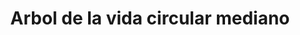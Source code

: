 ---
title: Arbol de la vida circular mediano
date: 
draft: false

# descripcion
description : Arbol de la vida circular mediano

materials: Plata 925

color: Plateado

dimensions: 2,2cm

code: 02-14-0225

type: "Dijes"

categories: []

price: $3.350,00

price_eftvo: $2.850,00

# Images
# first image will be shown in the product page
images:
  # - image: "images/path_to_image"
  # La ubicacion de las imagenes es imagenes/Dijes/Dijes.Plata/02-14-0225-arbol-de-la-vida-circular-mediano
  - image: "./images/dijes/plata/02-14-0225-arbol-de-la-vida-circular-mediano.JPG"
---